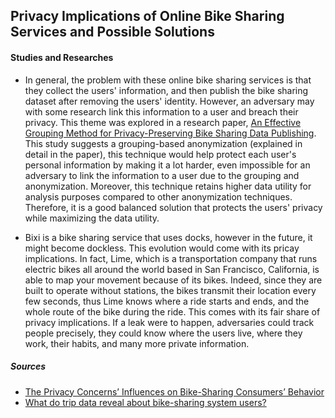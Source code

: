 ## Privacy Implications of Online Bike Sharing Services and Possible Solutions

#### Studies and Researches

- In general, the problem with these online bike sharing services is that they collect the users' information, and then publish the bike sharing dataset after removing the users' identity. However, an adversary may with some research link this information to a user and breach their privacy. This theme was explored in a research paper, [An Effective Grouping Method for Privacy-Preserving Bike Sharing Data Publishing](https://www.mdpi.com/1999-5903/9/4/65). This study suggests a grouping-based anonymization (explained in detail in the paper), this technique would help protect each user's personal information by making it a lot harder, even impossible for an adversary to link the information to a user due to the grouping and anonymization. Moreover, this technique retains higher data utility for analysis purposes compared to other anonymization techniques. Therefore, it is a good balanced solution that protects the users' privacy while maximizing the data utility.

- Bixi is a bike sharing service that uses docks, however in the future, it might become dockless. This evolution would come with its pricay implications. In fact, Lime, which is a transportation company that runs electric bikes all around the world based in San Francisco, California, is able to map your movement because of its bikes. Indeed, since they are built to operate without stations, the bikes transmit their location every few seconds, thus Lime knows where a ride starts and ends, and the whole route of the bike during the ride. This comes with its fair share of privacy implications. If a leak were to happen, adversaries could track people precisely, they could know where the users live, where they work, their habits, and many more private information.

















##### Sources
- [The Privacy Concerns’ Influences on Bike-Sharing Consumers’ Behavior](https://www.aasmr.org/jsms/Vol12/JSMS%20April%202022/Vol.12No.02.12.pdf)
- [What do trip data reveal about bike-sharing system users?](https://www.sciencedirect.com/science/article/pii/S0966692321000247)
